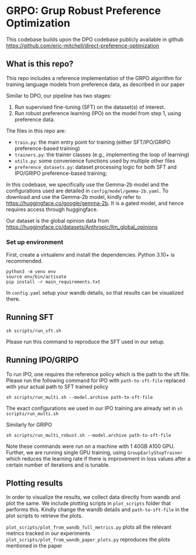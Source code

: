 # GRPO: Grup Robust Preference Optimization

This codebase builds upon the DPO codebase publicly available in github https://github.com/eric-mitchell/direct-preference-optimization 

## What is this repo?

This repo includes a reference implementation of the GRPO algorithm for training language models from preference data, as described in our paper


Similar to DPO, our pipeline has two stages:

1. Run supervised fine-tuning (SFT) on the dataset(s) of interest.
2. Run robust preference learning (IPO) on the model from step 1, using preference data.

The files in this repo are:
- `train.py`: the main entry point for training (either SFT/IPO/GRIPO preference-based training)
- `trainers.py`: the trainer classes (e.g., implementing the loop of learning)
- `utils.py`: some convenience functions used by multiple other files
- `preference_datasets.py`: dataset processing logic for both SFT and IPO/GRIPO preference-based training; 

In this codebase, we specifically use the Gemma-2b model and the configurations used are detailed in `config/model/gemma-2b.yaml`. To download and use the Gemma-2b model, kindly refer to https://huggingface.co/google/gemma-2b. It is a gated model, and hence requires access through huggingface. 

Our dataset is the global opinion data from https://huggingface.co/datasets/Anthropic/llm_global_opinions 

### Set up environment

First, create a virtualenv and install the dependencies. Python 3.10+ is recommended.

    python3 -m venv env
    source env/bin/activate
    pip install -r main_requirements.txt


In `config.yaml` setup your wandb details, so that results can be visualized there.

## Running SFT

    sh scripts/run_sft.sh

Please run this command to reproduce the SFT used in our setup.
## Running IPO/GRIPO

To run IPO, one requires the reference policy which is the path to the sft file. Please run the following command for IPO with `path-to-sft-file` replaced with your actual path to SFT trained policy

    sh scripts/run_multi.sh --model.archive path-to-sft-file

The exact configurations we used in our IPO training are already set in `sh scripts/run_multi.sh`

Similarly for GRIPO

    sh scripts/run_multi_robust.sh --model.archive path-to-sft-file

Note these commands were run on a machine with 1 40GB A100 GPU. Further, we are running single GPU training, using `GroupEarlyStopTrainer` which
reduces the learning rate if there is improvement in loss values after a certain number of iterations and is tunable.

## Plotting results
In order to visualize the results, we collect data directly from wandb and plot the same. We include plotting scripts in `plot_scripts` folder that performs this. Kindly change the wandb details and `path-to-sft-file` in the plot scripts to retrieve the plots.

`plot_scripts/plot_from_wandb_full_metrics.py` plots all the relevant metrics tracked in our experiments
`plot_scripts/plot_from_wandb_paper_plots.py` reproduces the plots mentioned in the paper




